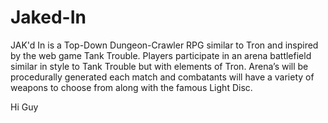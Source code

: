 # Jaked-In
JAK'd In is a Top-Down Dungeon-Crawler RPG similar to Tron and inspired by the web game Tank Trouble. Players participate in an arena battlefield similar in style to Tank Trouble but with elements of Tron. Arena’s will be procedurally generated each match and combatants will have a variety of weapons to choose from along with the famous Light Disc. 


Hi Guy
